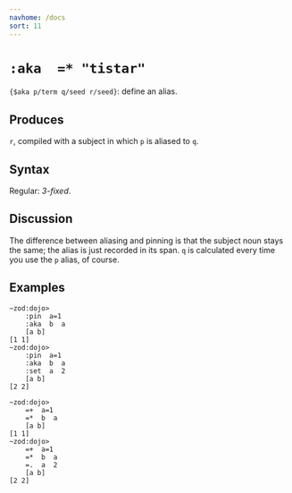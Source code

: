 ```yaml
---
navhome: /docs
sort: 11
---
```


# `:aka  =* "tistar"`

`{$aka p/term q/seed r/seed}`: define an alias.

## Produces

`r`, compiled with a subject in which `p` is aliased to `q`.

## Syntax

Regular: *3-fixed*.

## Discussion

The difference between aliasing and pinning is that the subject
noun stays the same; the alias is just recorded in its span.
`q` is calculated every time you use the `p` alias, of course.

## Examples

```
~zod:dojo>
    :pin  a=1
    :aka  b  a
    [a b]
[1 1]
~zod:dojo>
    :pin  a=1
    :aka  b  a
    :set  a  2
    [a b]
[2 2]
```

```
~zod:dojo>
    =+  a=1
    =*  b  a
    [a b]
[1 1]
~zod:dojo>
    =+  a=1
    =*  b  a
    =.  a  2
    [a b]
[2 2]
```
